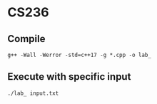 # CS236

## Compile
```
g++ -Wall -Werror -std=c++17 -g *.cpp -o lab_
```

## Execute with specific input
```
./lab_ input.txt
```
